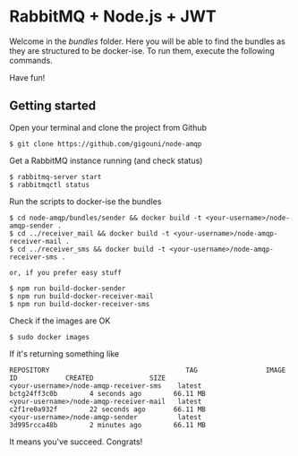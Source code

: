 # RabbitMQ + Node.js + JWT

Welcome in the _bundles_ folder. Here you will be able to find the bundles as they are 
structured to be docker-ise. To run them, execute the following commands.

Have fun!

##  Getting started

Open your terminal and clone the project from Github

```shell
$ git clone https://github.com/gigouni/node-amqp
```

Get a RabbitMQ instance running (and check status)

```shell
$ rabbitmq-server start
$ rabbitmqctl status
```

Run the scripts to docker-ise the bundles

```shell
$ cd node-amqp/bundles/sender && docker build -t <your-username>/node-amqp-sender .
$ cd ../receiver_mail && docker build -t <your-username>/node-amqp-receiver-mail .
$ cd ../receiver_sms && docker build -t <your-username>/node-amqp-receiver-sms .

or, if you prefer easy stuff

$ npm run build-docker-sender
$ npm run build-docker-receiver-mail
$ npm run build-docker-receiver-sms
```

Check if the images are OK

```shell
$ sudo docker images
```

If it's returning something like

```shell
REPOSITORY                                  TAG                 IMAGE ID            CREATED              SIZE
<your-username>/node-amqp-receiver-sms    latest              bctg24ff3c0b        4 seconds ago        66.11 MB
<your-username>/node-amqp-receiver-mail   latest              c2f1re0a932f        22 seconds ago       66.11 MB
<your-username>/node-amqp-sender          latest              3d995rcca48b        2 minutes ago        66.11 MB
```

It means you've succeed. Congrats!